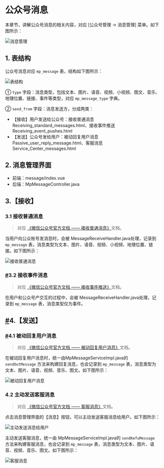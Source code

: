# 公众号消息

本章节，讲解公众号消息的相关内容，对应 [公众号管理 -> 消息管理] 菜单。如下图所示：

![消息管理](https://curleyg-1311489005.cos.ap-shanghai.myqcloud.com/202412051441192.png)

## 1. 表结构

公众号消息对应 `mp_message` 表，结构如下图所示：

![表结构](https://curleyg-1311489005.cos.ap-shanghai.myqcloud.com/202412051441625.png)

① `type` 字段：消息类型，包括文本、图片、语音、视频、小视频、图文、音乐、地理位置、链接、事件等类型，对应 `mp_message_type` 字典。

② `send_from` 字段：消息发送方，分成两类：

- 【接收】用户发送给公众号：接收普通消息 Receiving_standard_messages.html、接收事件推送Receiving_event_pushes.html
- 【发送】公众号发给用户：被动回复用户消息Passive_user_reply_message.html、客服消息Service_Center_messages.html

## 2. 消息管理界面

- 前端：message/index.vue
- 后端：MpMessageController.java

## 3.【接收】

### 3.1 接收普通消息

> 对应 [《微信公众号官方文档 —— 接收普通消息》](https://developers.weixin.qq.com/doc/offiaccount/Message_Management/Receiving_standard_messages.html)文档。

当用户向公众账号发消息时，会被 MessageReceiveHandler.java处理，记录到 `mp_message` 表，消息类型为文本、图片、语音、视频、小视频、地理位置、链接。如下图所示：

![接收普通消息](https://curleyg-1311489005.cos.ap-shanghai.myqcloud.com/202412051441083.png)

### [#](https://doc.iocoder.cn/mp/message/#_3-2-接收事件消息)3.2 接收事件消息

> 对应 [《微信公众号官方文档 —— 接收事件推送》](https://developers.weixin.qq.com/doc/offiaccount/Message_Management/Receiving_event_pushes.html)文档。

在用户和公众号产交互的过程中，会被 MessageReceiveHandler.java处理，记录到 `mp_message` 表，消息类型仅为事件。

## [#](https://doc.iocoder.cn/mp/message/#_4-【发送】)4.【发送】

### [#](https://doc.iocoder.cn/mp/message/#_4-1-被动回复用户消息)4.1 被动回复用户消息

> 对应 [《微信公众号官方文档 —— 被动回复用户消息》](https://developers.weixin.qq.com/doc/offiaccount/Message_Management/Passive_user_reply_message.html)文档。

在被动回复用户消息时，统一由MpMessageServiceImpl.java的 `sendOutMessage` 方法来构建回复消息，也会记录到 `mp_message` 表，消息类型为文本、图片、语音、视频、音乐、图文。如下图所示：

![被动回复用户消息](https://curleyg-1311489005.cos.ap-shanghai.myqcloud.com/202412051441752.png)

### 4.2 主动发送客服消息

> 对应 [《微信公众号官方文档 —— 客服消息》](https://developers.weixin.qq.com/doc/offiaccount/Message_Management/Service_Center_messages.html)文档。

点击消息管理界面的【消息】按钮，可以主动发送客服消息给用户。如下图所示：

![主动发送消息给用户](https://curleyg-1311489005.cos.ap-shanghai.myqcloud.com/202412051441661.png)

主动发送客服消息，统一由 MpMessageServiceImpl.java的 `sendKefuMessage` 方法来构建客服消息，也会记录到 `mp_message` 表，消息类型为文本、图片、语音、视频、音乐、图文。如下图所示：

![客服消息](https://curleyg-1311489005.cos.ap-shanghai.myqcloud.com/202412051441861.png)